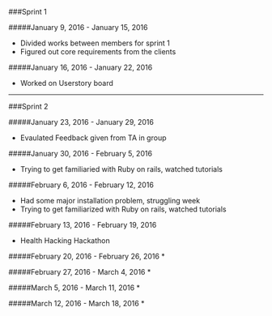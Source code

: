 ###Sprint 1

#####January 9, 2016 - January 15, 2016
* Divided works between members for sprint 1
* Figured out core requirements from the clients

#####January 16, 2016 - January 22, 2016
* Worked on Userstory board

---

###Sprint 2

#####January 23, 2016 - January 29, 2016
* Evaulated Feedback given from TA in group

#####January 30, 2016 - February 5, 2016
* Trying to get familiaried with Ruby on rails, watched tutorials

#####February 6, 2016 - February 12, 2016
* Had some major installation problem, struggling week
* Trying to get familiarized with Ruby on rails, watched tutorials

#####February 13, 2016 - February 19, 2016
* Health Hacking Hackathon

#####February 20, 2016 - February 26, 2016
* 

#####February 27, 2016 - March 4, 2016
* 

#####March 5, 2016 - March 11, 2016
* 

#####March 12, 2016 - March 18, 2016
* 
